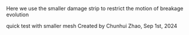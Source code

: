 Here we use the smaller damage strip to restrict the motion of breakage evolution

quick test with smaller mesh
Created by Chunhui Zhao, Sep 1st, 2024